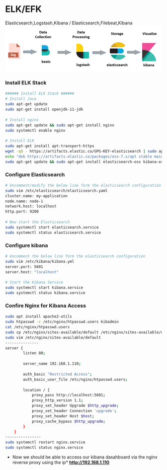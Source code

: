 # ELK/EFK
Elasticsearch,Logstash,Kibana / Elasticsearch,Filebeat,Kibana
![alt text](https://github.com/anjon/Elasticsearch/blob/main/elk_stack.png "ELK/EFK")

### Install ELK Stack
```sh
###### Install ELK Stack ######
# Install Java
sudo apt-get update
sudo apt-get install openjdk-11-jdk

# Install nginx 
sudo apt-get update && sudo apt-get install nginx
sudo systemctl enable nginx

# Install ELK 
sudo apt-get install apt-transport-https
wget -qO - https://artifacts.elastic.co/GPG-KEY-elasticsearch | sudo apt-key add -
echo "deb https://artifacts.elastic.co/packages/oss-7.x/apt stable main" | sudo tee /etc/apt/sources.list.d/elastic-7.x.list
sudo apt-get update && sudo apt-get install elasticsearch-oss kibana-oss logstash-oss filebeat
```
### Configure Elasticsearch
```sh
# Uncomment/modify the below line form the elasticsearch configuration
sudo vim /etc/elasticsearch/elasticsearch.yaml
cluster.name: my-application
node.name: node-1
network.host: localhost
http.port: 9200

# Now start the Elasticsearch 
sudo systemctl start elasticsearch.service
sudo systemctl status elasticsearch.service
```
### Configure kibana
```sh
# Uncomment the below line form the elasticsearch configuration
sudo vim /etc/kibana/kibana.yml
server.port: 5601
server.host: "localhost"

# Start the Kibana Service
sudo systemctl start kibana.service
sudo systemctl status kibana.service
```
### Confire Nginx for Kibana Access
```sh
sudo apt install apache2-utils
sudo htpasswd -c /etc/nginx/htpasswd.users kibadmin
cat /etc/nginx/htpasswd.users
sudo cp /etc/nginx/sites-available/default /etc/nginx/sites-available/default.bkp
sudo vim /etc/nginx/sites-available/default
---------------
server {
        listen 80;

        server_name 192.168.1.110;

        auth_basic "Restricted Access";
        auth_basic_user_file /etc/nginx/htpasswd.users;

        location / {
            proxy_pass http://localhost:5601;
            proxy_http_version 1.1;
            proxy_set_header Upgrade $http_upgrade;
            proxy_set_header Connection 'upgrade';
            proxy_set_header Host $host;
            proxy_cache_bypass $http_upgrade;
        }
    }
----------------
sudo systemctl restart nginx.service
sudo systemctl status nginx.service
```
* Now we should be able to access our kibana dasahboard via the nginx reverse proxy using the ip*
**http://192.168.1.110**
